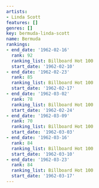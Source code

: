 ```yaml
---
artists:
- Linda Scott
features: []
genres: []
key: bermuda-linda-scott
name: Bermuda
rankings:
- end_date: '1962-02-16'
  rank: 92
  ranking_list: Billboard Hot 100
  start_date: '1962-02-10'
- end_date: '1962-02-23'
  rank: 85
  ranking_list: Billboard Hot 100
  start_date: '1962-02-17'
- end_date: '1962-03-02'
  rank: 78
  ranking_list: Billboard Hot 100
  start_date: '1962-02-24'
- end_date: '1962-03-09'
  rank: 70
  ranking_list: Billboard Hot 100
  start_date: '1962-03-03'
- end_date: '1962-03-16'
  rank: 84
  ranking_list: Billboard Hot 100
  start_date: '1962-03-10'
- end_date: '1962-03-23'
  rank: 84
  ranking_list: Billboard Hot 100
  start_date: '1962-03-17'
---
```


